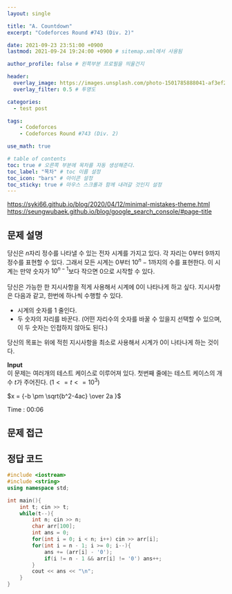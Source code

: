 ```yaml
---
layout: single

title: "A. Countdown"
excerpt: "Codeforces Round #743 (Div. 2)"

date: 2021-09-23 23:51:00 +0900
lastmod: 2021-09-24 19:24:00 +0900 # sitemap.xml에서 사용됨

author_profile: false # 왼쪽부분 프로필을 띄울건지

header:
  overlay_image: https://images.unsplash.com/photo-1501785888041-af3ef285b470?ixlib=rb-1.2.1&ixid=eyJhcHBfaWQiOjEyMDd9&auto=format&fit=crop&w=1350&q=80
  overlay_filter: 0.5 # 투명도

categories: 
  - test post

tags: 
    - Codeforces
    - Codeforces Round #743 (Div. 2)

use_math: true

# table of contents
toc: true # 오른쪽 부분에 목차를 자동 생성해준다.
toc_label: "목차" # toc 이름 설정
toc_icon: "bars" # 아이콘 설정
toc_sticky: true # 마우스 스크롤과 함께 내려갈 것인지 설정
---
```

https://syki66.github.io/blog/2020/04/12/minimal-mistakes-theme.html  
https://seungwubaek.github.io/blog/google_search_console/#page-title  
## 문제 설명  
당신은 $n$자리 정수를 나타낼 수 있는 전자 시계를 가지고 있다. 각 자리는 $0$부터 $9$까지 정수를 표현할 수 있다. 그래서 모든 시계는 $0$부터 $10^{n} - 1$까지의 수를 표현한다. 이 시계는 만약 숫자가 $10^{n - 1}$보다 작으면 $0$으로 시작할 수 있다.  
<br>
당신은 가능한 한 지시사항을 적게 사용해서 시계에 0이 나타나게 하고 싶다. 지시사항은 다음과 같고, 한번에 하나씩 수행할 수 있다.  
  * 시계의 숫자를 $1$ 줄인다.
  * 두 숫자의 자리를 바꾼다. (어떤 자리수의 숫자를 바꿀 수 있을지 선택할 수 있으며, 이 두 숫자는 인접하지 않아도 된다.)

당신의 목표는 위에 적힌 지시사항을 최소로 사용해서 시계가 $0$이 나타나게 하는 것이다. 

__Input__  
이 문제는 여러개의 테스트 케이스로 이루어져 있다. 첫번째 줄에는 테스트 케이스의 개수 $t$가 주어진다. $(1 <= t <= 10^3)$

$x = {-b \pm \sqrt{b^2-4ac} \over 2a }$

Time : 00:06

## 문제 접근  

## 정답 코드  
```cpp
#include <iostream>
#include <string>
using namespace std;

int main(){
    int t; cin >> t;
    while(t--){
        int n; cin >> n;
        char arr[100];
        int ans = 0;
        for(int i = 0; i < n; i++) cin >> arr[i];
        for(int i = n - 1; i >= 0; i--){
            ans += (arr[i] - '0');
            if(i != n - 1 && arr[i] != '0') ans++;
        }
        cout << ans << "\n";
    }
}
```
